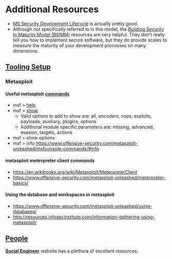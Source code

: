 # Additional Resources

* [MS Security Development Lifecycle](http://www.microsoft.com/en-us/SDL/process/design.aspx) is actually pretty good.
* Although not specifically referred to in this model, the [Building Security In Maturity Model (BSIMM)](https://www.bsimm.com/online/) resources are very helpful. They don't really tell you how to implement secure software, but they do provide scales to measure the maturity of your development processes on many dimensions.

## [Tooling Setup](#tooling-setup)

### Metasploit

#### Useful metasploit [commands](https://www.offensive-security.com/metasploit-unleashed/msfconsole-commands/)

* msf > [help](https://www.offensive-security.com/metasploit-unleashed/msfconsole-commands/#help)
* msf > [show](https://www.offensive-security.com/metasploit-unleashed/msfconsole-commands/#show)
  * Valid options to add to show are: all, encoders, nops, exploits, payloads, auxiliary, plugins, options  
  * Additional module specific parameters are: missing, advanced, evasion, targets, actions  
* msf > show options
* msf > info <module name>   https://www.offensive-security.com/metasploit-unleashed/msfconsole-commands/#info

#### metasploit meterpreter client commands

* https://en.wikibooks.org/wiki/Metasploit/MeterpreterClient
* https://www.offensive-security.com/metasploit-unleashed/meterpreter-basics/

#### Using the database and workspaces in metasploit

* https://www.offensive-security.com/metasploit-unleashed/using-databases/
* http://resources.infosecinstitute.com/information-gathering-using-metasploit/

## [People](#people)

[**Social Engineer**](http://www.social-engineer.org/) website has a plethora of excellent resources.


